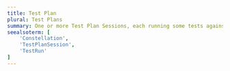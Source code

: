 ```yaml
---
title: Test Plan
plural: Test Plans
summary: One or more Test Plan Sessions, each running some tests against a Constellation.
seealsoterm: [
    'Constellation',
    'TestPlanSession',
    'TestRun'
]
---
```


